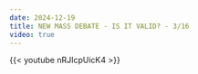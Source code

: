 ```yaml
---
date: 2024-12-19
title: NEW MASS DEBATE - IS IT VALID? - 3/16
video: true
---
```



{{< youtube nRJIcpUicK4 >}}

